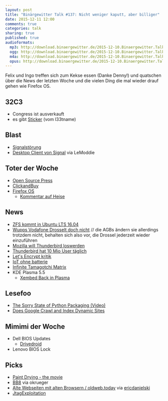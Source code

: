 ```yaml
---
layout: post
title: "Binärgewitter Talk #137: Nicht weniger kaputt, aber billiger"
date: 2015-12-11 12:00
comments: true
categories: talk
sharing: true
published: true
audioformats:
  mp3: http://download.binaergewitter.de/2015-12-10.Binaergewitter.Talk.137.mp3
  ogg: http://download.binaergewitter.de/2015-12-10.Binaergewitter.Talk.137.ogg
  m4a: http://download.binaergewitter.de/2015-12-10.Binaergewitter.Talk.137.m4a
  opus: http://download.binaergewitter.de/2015-12-10.Binaergewitter.Talk.137.opus
---
```

Felix und Ingo treffen sich zum Kekse essen (Danke Denny!) und quatschen über die News der letzten Woche und die vielen Ding die mal wieder drauf gehen wie Firefox OS.

## 32C3
* Congress ist ausverkauft
* es gibt [Sticker](https://twitter.com/schmittlauch/status/675027310412734465) (vom l33tname)

## Blast
* [Signalstörung](http://support.whispersystems.org/hc/en-us/articles/213132457-Are-you-having-trouble-verifying-on-Signal)
* [Desktop Client von Signal](https://twitter.com/whispersystems/status/672116813174452224) via LeModdie


## Toter der Woche
* [Open Source Press](http://www.opensourcepress.de/de/verlag/Presse.php)
* [ClickandBuy](http://www.heise.de/newsticker/meldung/Telekom-schliesst-Online-Bezahldienst-Clickandbuy-3031022.html)
* [Firefox OS](http://techcrunch.com/2015/12/08/mozilla-will-stop-developing-and-selling-firefox-os-smartphones/)
    - [Kommentar auf Heise](http://www.heise.de/newsticker/meldung/Analyse-zum-Ende-von-Firefox-OS-Pleiten-Pech-und-Pannen-in-Orange-3037170.html)


## News

* [ZFS kommt in Ubuntu LTS 16.04](https://www.phoronix.com/scan.php?page=news_item&px=Ubuntu-ZFS-Standard-Plans)
* [Wupps Vodafone Drosselt doch nicht](http://www.heise.de/newsticker/meldung/Traffic-Drossel-fuer-Filesharing-Vodafone-Kabel-macht-einen-Rueckzieher-3031635.html)
// die AGBs ändern sie allerdings trotzdem nicht, behalten sich also vor, die Drossel jederzeit wieder einzuführen
* [Mozilla will Thunderbird loswerden](http://www.heise.de/newsticker/meldung/p-p-Entwickler-Die-Krypto-Community-braucht-den-Mail-Client-Thunderbird-3030980.html)
* [Thunderbird hat 10 Mio User täglich](https://blog.mozilla.org/thunderbird/2015/12/thunderbird-active-daily-inquiries-surpass-10-million/)
* [Let's Encrypt kritik](http://www.heise.de/newsticker/meldung/Audit-und-Web-Client-Kritik-an-SSL-TLS-Zertifizierungsstelle-Let-s-Encrypt-3031849.html)
* [IoT ohne batterie](http://www.theregister.co.uk/2015/12/08/iot_sensor_using_radio_waves/)
* [Infinite Tamagotchi Matrix](http://hackaday.com/2015/11/24/building-the-infinite-matrix-of-tamagotchis/)
* KDE Plasma 5.5
    - [Xembed Back in Plasma](http://blog.davidedmundson.co.uk/blog/xembed_back)

## Lesefoo
* [The Sorry State of Python Packaging (Video)](https://www.youtube.com/watch?v=ADSM4vR2EQ0)
* [Does Google Crawl and Index Dynamic Sites](http://www.centrical.com/test/google-json-ld-and-javascript-crawling-and-indexing-test.html)

## Mimimi der Woche
* Dell BIOS Updates
    - [Drivedroid](http://softwarebakery.com/projects/drivedroid)
* Lenovo BIOS Lock

## Picks
* [Paint Drying - the movie](http://www.theregister.co.uk/2015/11/23/paint_drying_movie/)
* [BB8](https://www.youtube.com/watch?v=Z8CQuAiTess) via okrueger
* [Alte Webseiten mit alten Browsern / oldweb.today](http://oldweb.today/) via [ericdanielski](http://twitter.com/EricDanielski)
* [JtagExploitation](https://github.com/syncsrc/jtagsploitation)
